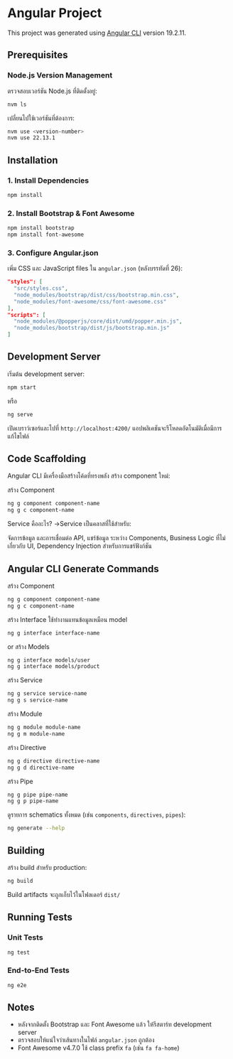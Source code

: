 # Angular Project

This project was generated using [Angular CLI](https://github.com/angular/angular-cli) version 19.2.11.

## Prerequisites

### Node.js Version Management

ตรวจสอบเวอร์ชัน Node.js ที่ติดตั้งอยู่:

```bash
nvm ls
```

เปลี่ยนไปใช้เวอร์ชันที่ต้องการ:

```bash
nvm use <version-number>
nvm use 22.13.1
```

## Installation

### 1. Install Dependencies

```bash
npm install
```

### 2. Install Bootstrap & Font Awesome

```bash
npm install bootstrap
npm install font-awesome
```

### 3. Configure Angular.json

เพิ่ม CSS และ JavaScript files ใน `angular.json` (หลังบรรทัดที่ 26):

```json
"styles": [
  "src/styles.css",
  "node_modules/bootstrap/dist/css/bootstrap.min.css",
  "node_modules/font-awesome/css/font-awesome.css"
],
"scripts": [
  "node_modules/@popperjs/core/dist/umd/popper.min.js",
  "node_modules/bootstrap/dist/js/bootstrap.min.js"
]
```

## Development Server

เริ่มต้น development server:

```bash
npm start
```

หรือ

```bash
ng serve
```

เปิดเบราว์เซอร์และไปที่ `http://localhost:4200/` แอปพลิเคชันจะรีโหลดอัตโนมัติเมื่อมีการแก้ไขไฟล์

## Code Scaffolding

Angular CLI มีเครื่องมือสร้างโค้ดที่ทรงพลัง สร้าง component ใหม่:

สร้าง Component

```bash
ng g component component-name
ng g c component-name
```

Service คืออะไร?
->Service เป็นคลาสที่ใช้สำหรับ:

จัดการข้อมูล และการเชื่อมต่อ API,
แชร์ข้อมูล ระหว่าง Components,
Business Logic ที่ไม่เกี่ยวกับ UI,
Dependency Injection สำหรับการแชร์ฟังก์ชัน

## Angular CLI Generate Commands

สร้าง Component

```bash
ng g component component-name
ng g c component-name
```

สร้าง Interface ใช้ทำงานแทนข้อมูลเหมือน model

```bash
ng g interface interface-name
```

or
สร้าง Models

```bash
ng g interface models/user
ng g interface models/product
```

สร้าง Service

```bash
ng g service service-name
ng g s service-name
```

สร้าง Module

```bash
ng g module module-name
ng g m module-name
```

สร้าง Directive

```bash
ng g directive directive-name
ng g d directive-name
```

สร้าง Pipe

```bash
ng g pipe pipe-name
ng g p pipe-name
```

ดูรายการ schematics ทั้งหมด (เช่น `components`, `directives`, `pipes`):

```bash
ng generate --help
```

## Building

สร้าง build สำหรับ production:

```bash
ng build
```

Build artifacts จะถูกเก็บไว้ในโฟลเดอร์ `dist/`

## Running Tests

### Unit Tests

```bash
ng test
```

### End-to-End Tests

```bash
ng e2e
```

## Notes

- หลังจากติดตั้ง Bootstrap และ Font Awesome แล้ว ให้รีสตาร์ท development server
- ตรวจสอบให้แน่ใจว่าเส้นทางในไฟล์ `angular.json` ถูกต้อง
- Font Awesome v4.7.0 ใช้ class prefix `fa` (เช่น `fa fa-home`)
